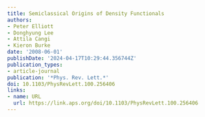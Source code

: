 ```yaml
---
title: Semiclassical Origins of Density Functionals
authors:
- Peter Elliott
- Donghyung Lee
- Attila Cangi
- Kieron Burke
date: '2008-06-01'
publishDate: '2024-04-17T10:29:44.356744Z'
publication_types:
- article-journal
publication: '*Phys. Rev. Lett.*'
doi: 10.1103/PhysRevLett.100.256406
links:
- name: URL
  url: https://link.aps.org/doi/10.1103/PhysRevLett.100.256406
---
```

